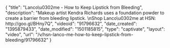 {
    "title": "Lanco\u0302me - How to Keep Lipstick from Bleeding",
    "description": "Makeup artist Kendra Richards uses a foundation powder to create a barrier from bleeding lipstick. \nShop Lanco\u0302me at HSN:  http:\/\/goo.gl\/BHny7Q",
    "videoid": "91796632",
    "date_created": "1395879433",
    "date_modified": "1501185815",
    "type": "captivate",
    "layout": "video",
    "url": "\/v\/hsn-lanco-me-how-to-keep-lipstick-from-bleeding\/91796632"
}